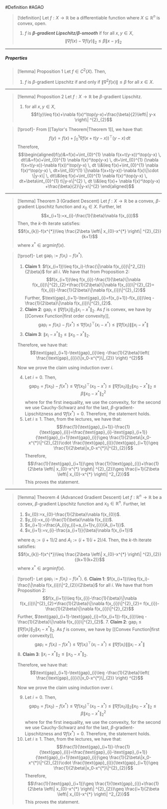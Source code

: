 #Definition #AGAO 

> [!definition]
> Let $f:X\to \mathbb{R}$ be a differentiable function where $X\subseteq \mathbb{R}^n$ is convex, open. 
> 1. $f$ is ***$\beta$-gradient Lipschitz/$\beta$-smooth*** if for all $x,y\in X$, $$\left\| \nabla f(x)-\nabla f(y) \right\| _{2}\leq \beta \left\| x-y \right\| _{2}$$

---
##### Properties
> [!lemma] Proposition 1
> Let $f\in C^2(X)$. Then,
> 1. $f$ is $\beta$-gradient Lipschitz if and only if $\left\| \nabla^{2}f(x) \right\|\leq \beta$ for all $x\in X$.
---
> [!lemma] Proposition 2
> Let $f:X\to \mathbb{R}$ be $\beta$-gradient Lipschitz. 
> 1. for all $x,y\in X$, $$f(y)\leq f(x)+\nabla f(x)^\top(y-x)+\frac{\beta}{2}\left\| y-x \right\| ^{2}_{2}$$

> [!proof]-
> From [[Taylor's Theorem|Theorem 1]], we have that: $$f(y)=f(x)+\int_{0}^{1} \nabla f(x+t(y-x))^\top(y-x) \, dt $$Therefore, $$\begin{aligned}f(y)&=f(x)+\int_{0}^{1} \nabla f(x+t(y-x))^\top(y-x) \, dt\\&=f(x)+\int_{0}^{1} \nabla f(x)^\top(y-x) \, dt+\int_{0}^{1} (\nabla f(x+t(y-x))-\nabla f(x))^\top(y-x) \, dt \\&\leq f(x)+\int_{0}^{1} \nabla f(x)^\top(y-x) \, dt+\int_{0}^{1} \|\nabla f(x+t(y-x))-\nabla f(x)\|\cdot \|y-x\|  \, dt\\&\leq f(x)+\int_{0}^{1} \nabla f(x)^\top(y-x) \, dt+\beta\int_{0}^{1}  t\|y-x\|^{2}  \, dt \\&\leq f(x)+ \nabla f(x)^\top(y-x) +\frac{\beta}{2}\|y-x\|^{2} \end{aligned}$$

---
> [!lemma] Theorem 3 (Gradient Descent)
> Let $f:X\to \mathbb{R}$ be a convex, $\beta$-gradient Lipschitz function and $x_{0}\in X$. Further, let $$x_{i+1}:=x_{i}-\frac{1}{\beta}\nabla f(x_{i})$$Then, the $k$-th iterate satisfies: $$f(x_{k})-f(x^{*})\leq \frac{2\beta \left\| x_{0}-x^{*} \right\| ^{2}_{2}}{k+1}$$where $x^{*}\in \text{argmin}f(x)$. 

> [!proof]-
> Let $\text{gap}_{i}:=f(x_{i})-f(x^{*})$.
> 1. **Claim 1**: $f(x_{i+1})\leq f(x_i)-\frac{\|\nabla f(x_{i})\|^2_{2}}{2\beta}$ for all $i$.
>    We have that from Proposition 2: $$f(x_{i+1})\leq f(x_{i})-\frac{1}{\beta}\|\nabla f(x_{i})\|^{2}_{2}+\frac{1}{2\beta}\|\nabla f(x_{i})\|^{2}_{2}= f(x_{i})-\frac{1}{2\beta}\|\nabla f(x_{i})\|^{2}_{2}$$Further, $\text{gap}_{i+1}-\text{gap}_{i}=f(x_{i+1})-f(x_{i})\leq -\frac{1}{2\beta}\|\nabla f(x_{i})\|^{2}_{2}$. 
> 2. **Claim 2**: $\text{gap}_{i}\leq \left\| \nabla f(x_{i}) \right\|_{2}\left\| x_{i}-x^{*} \right\|_{2}$. 
>    As $f$ is convex, we have by [[Convex Function|first order convexity]], $$\text{gap}_{i}=f(x_{i})-f(x^{*})\leq \nabla f(x_{i})^\top(x_{i}-x^{*})\leq \left\| \nabla f(x_{i}) \right\| \left\| x_{i}-x^{*} \right\| $$
> 3. **Claim 3**: $\left\| x_{i}-x^{*} \right\|_{2}\leq \left\| x_{0}-x^{*} \right\|_{2}$. 
> 
> Therefore, we have that: $$\text{gap}_{i+1}-\text{gap}_{i}\leq -\frac{1}{2\beta}\left( \frac{\text{gap}_{i}}{\|x_0-x^{*}\|_{2}} \right) ^{2}$$
> 
> Now we prove the claim using induction over $i$. 
> 
>  4. Let $i=0$. Then, $$\text{gap}_{0}=f(x_{0})-f(x^{*})\leq \nabla f(x_{0})^\top(x_{0}-x^{*})\leq \left\| \nabla f(x_{0}) \right\|_{2}\left\| x_{0}-x^{*} \right\| _{2}\leq \beta \left\| x_{0}-x^{*} \right\| _{2}^2$$where for the first inequality, we use the convexity, for the second we use Cauchy-Schwarz and for the last, $\beta$-gradient-Lipschitzness and $\nabla f(x^{*})=0$. Therefore, the statement holds.
>  5. Let $i\geq 1$. Then, from the lectures, we have that: $$\frac{1}{\text{gap}_{i+1}}-\frac{1}{\text{gap}_{i}}=\frac{\text{gap}_{i}-\text{gap}_{i+1}}{\text{gap}_{i+1}\text{gap}_{i}}\geq \frac{1}{2\beta\|x_0-x^{*}\|^{2}_{2}}\cdot \frac{\text{gap}_{i}}{\text{gap}_{i+1}}\geq \frac{1}{2\beta\|x_0-x^{*}\|^{2}_{2}}$$Therefore,$$\frac{1}{\text{gap}_{i+1}}\geq \frac{1}{\text{gap}_{i}}+\frac{1}{2\beta \left\| x_{0}-x^{*} \right\| ^{2}_{2}}\geq \frac{i+1}{2\beta \left\| x_{0}-x^{*} \right\| ^2_{2}}$$This proves the statement.
---
> [!lemma] Theorem 4 (Advanced Gradient Descent)
> Let $f:\mathbb{R}^n\to \mathbb{R}$ be a convex, $\beta$-gradient Lipschitz function and $x_{0}\in \mathbb{R}^n$. Further, let 
> 1. $v_{0}:=x_{0}-\frac{1}{2\beta}\nabla f(x_{0})$.
> 2. $y_{i}:=x_{i}-\frac{1}{\beta}\nabla f(x_{i})$.
> 3. $x_{i+1}:=\frac{A_{i}y_{i}+a_{i+1}v_{i}}{A_{i+1}}$.
> 4. $v_{i+1}:=v_{i}-\frac{a_{i+1}}{\beta}\nabla f(x_{i+1})$
>  
>  where $a_{i}:=(i+1) / 2$ and $A_{i}:= (i+1)(i+2) / 4$. Then, the $k$-th iterate satisfies: $$f(x_{k})-f(x^{*})\leq \frac{2\beta \left\| x_{0}-x^{*} \right\| ^{2}_{2}}{(k+1)(k+2)}$$where $x^{*}\in \text{argmin}f(x)$. 

> [!proof]-
> Let $\text{gap}_{i}:=f(x_{i})-f(x^{*})$.
> 6. **Claim 1**: $f(x_{i+1})\leq f(x_i)-\frac{\|\nabla f(x_{i})\|^2_{2}}{2\beta}$ for all $i$.
>    We have that from Proposition 2: $$f(x_{i+1})\leq f(x_{i})-\frac{1}{\beta}\|\nabla f(x_{i})\|^{2}_{2}+\frac{1}{2\beta}\|\nabla f(x_{i})\|^{2}_{2}= f(x_{i})-\frac{1}{2\beta}\|\nabla f(x_{i})\|^{2}_{2}$$Further, $\text{gap}_{i+1}-\text{gap}_{i}=f(x_{i+1})-f(x_{i})\leq -\frac{1}{2\beta}\|\nabla f(x_{i})\|^{2}_{2}$. 
> 7. **Claim 2**: $\text{gap}_{i}\leq \left\| \nabla f(x_{i}) \right\|_{2}\left\| x_{i}-x^{*} \right\|_{2}$. 
>    As $f$ is convex, we have by [[Convex Function|first order convexity]], $$\text{gap}_{i}=f(x_{i})-f(x^{*})\leq \nabla f(x_{i})^\top(x_{i}-x^{*})\leq \left\| \nabla f(x_{i}) \right\| \left\| x_{i}-x^{*} \right\| $$
> 8. **Claim 3**: $\left\| x_{i}-x^{*} \right\|_{2}\leq \left\| x_{0}-x^{*} \right\|_{2}$. 
> 
> Therefore, we have that: $$\text{gap}_{i+1}-\text{gap}_{i}\leq -\frac{1}{2\beta}\left( \frac{\text{gap}_{i}}{\|x_0-x^{*}\|_{2}} \right) ^{2}$$
> 
> Now we prove the claim using induction over $i$. 
> 
>  9. Let $i=0$. Then, $$\text{gap}_{0}=f(x_{0})-f(x^{*})\leq \nabla f(x_{0})^\top(x_{0}-x^{*})\leq \left\| \nabla f(x_{0}) \right\|_{2}\left\| x_{0}-x^{*} \right\| _{2}\leq \beta \left\| x_{0}-x^{*} \right\| _{2}^2$$where for the first inequality, we use the convexity, for the second we use Cauchy-Schwarz and for the last, $\beta$-gradient-Lipschitzness and $\nabla f(x^{*})=0$. Therefore, the statement holds.
>  10. Let $i\geq 1$. Then, from the lectures, we have that: $$\frac{1}{\text{gap}_{i+1}}-\frac{1}{\text{gap}_{i}}=\frac{\text{gap}_{i}-\text{gap}_{i+1}}{\text{gap}_{i+1}\text{gap}_{i}}\geq \frac{1}{2\beta\|x_0-x^{*}\|^{2}_{2}}\cdot \frac{\text{gap}_{i}}{\text{gap}_{i+1}}\geq \frac{1}{2\beta\|x_0-x^{*}\|^{2}_{2}}$$Therefore,$$\frac{1}{\text{gap}_{i+1}}\geq \frac{1}{\text{gap}_{i}}+\frac{1}{2\beta \left\| x_{0}-x^{*} \right\| ^{2}_{2}}\geq \frac{i+1}{2\beta \left\| x_{0}-x^{*} \right\| ^2_{2}}$$This proves the statement.